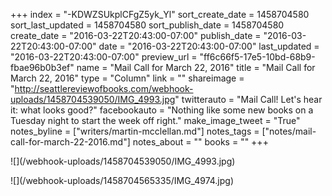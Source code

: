 +++
index = "-KDWZSUkplCFgZ5yk_Yl"
sort_create_date = 1458704580
sort_last_updated = 1458704580
sort_publish_date = 1458704580
create_date = "2016-03-22T20:43:00-07:00"
publish_date = "2016-03-22T20:43:00-07:00"
date = "2016-03-22T20:43:00-07:00"
last_updated = "2016-03-22T20:43:00-07:00"
preview_url = "ff6c66f5-17e5-10bd-68b9-fbae96b0b3ef"
name = "Mail Call for March 22, 2016"
title = "Mail Call for March 22, 2016"
type = "Column"
link = ""
shareimage = "http://seattlereviewofbooks.com/webhook-uploads/1458704539050/IMG_4993.jpg"
twitterauto = "Mail Call! Let's hear it: what looks good?"
facebookauto = "Nothing like some new books on a Tuesday night to start the week off right."
make_image_tweet = "True"
notes_byline = ["writers/martin-mcclellan.md"]
notes_tags = ["notes/mail-call-for-march-22-2016.md"]
notes_about = ""
books = ""
+++
<p class="image">![](/webhook-uploads/1458704539050/IMG_4993.jpg)</p>
<p class="image">![](/webhook-uploads/1458704565335/IMG_4974.jpg)</p>